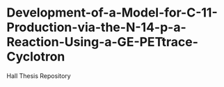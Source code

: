 # Development-of-a-Model-for-C-11-Production-via-the-N-14-p-a-Reaction-Using-a-GE-PETtrace-Cyclotron
Hall Thesis Repository
